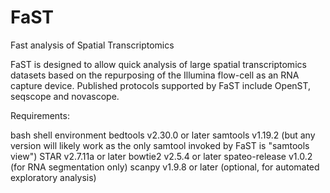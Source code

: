 # FaST
Fast analysis of Spatial Transcriptomics

FaST is designed to allow quick analysis of large spatial transcriptomics datasets based on the 
repurposing of the Illumina flow-cell as an RNA capture device. Published protocols supported by FaST
include OpenST, seqscope and novascope.

Requirements:

bash shell environment
bedtools v2.30.0 or later
samtools v1.19.2 (but any version will likely work as the only samtool invoked by FaST is "samtools view")
STAR v2.7.11a or later 
bowtie2 v2.5.4 or later
spateo-release v1.0.2 (for RNA segmentation only)
scanpy v1.9.8 or later (optional, for automated exploratory analysis)


